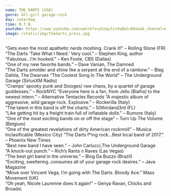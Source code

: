 ```yaml
---
name: THE DARTS (USA)
genre: All-girl garage-rock
day: zaterdag
time: N.T.B.
youtube: https://www.youtube.com/watch?v=yVzqu7ivVwQ&t=68s&ab_channel=KEXP
image: /static/img/thedarts_press.jpg
---
```

<!--StartFragment-->

“Gets even the most apathetic nerds moshing. Crank it!” – Rolling Stone (FR) “The Darts ‘Take What I Need.’ Very cool.” – Stephen King, author “Fabulous…I’m hooked.” – Ken Foote, CBS (Dallas)\
“One of my new favorite bands.” – Dave Vanian, The Damned\
“The Darts smolder and shine like a serpent at the end of a rainbow.” – Blag Dahlia, The Dwarves “The Coolest Song In The World” – The Underground Garage (SiriusXM Radio)\
“Cramps’ spooky punk and Stooges/ raw chaos, by a quartet of garage goddesses.” – RockNYC “Everyone here is a fan, from Jello \[Biafra] to the newest intern.” – Alternative Tentacles Records “A majestic album of aggressive, wild garage rock. Explosive.” – Rockerilla (Italy)\
“The talent in this band is off the charts.” – 50thirdand3rd (FL)\
“Like getting hit by a freight train full of inflatable dolls.” – Rumore (Italy)\
“One of the most exciting bands on or off the stage” – Turn Up The Volume (Belgium)\
“One of the greatest revelations of dirty American rocknroll” – Musica Inclasificable (Mexico City) “The Darts f*ing rock…Best local band of 2017.” – Phoenix New Times\
“Best new band I have seen.” – John Carlucci,The Underground Garage\
“A knock-out punch.” – Rich’s Rants n Raves (Las Vegas)\
“The best girl band in the universe.” – Blog Da Buzzo (Brazil)\
“Exciting, sweltering..consumes all of your garage rock desires.” – Java Magazine\
“Move over Vincent Vega, I’m going with The Darts. Bloody Ace.” Mass Movement (UK)\
“Oh yeah, Nicole Laurenne does it again!” – Genya Ravan, Chicks and Broads\

<!--EndFragment-->